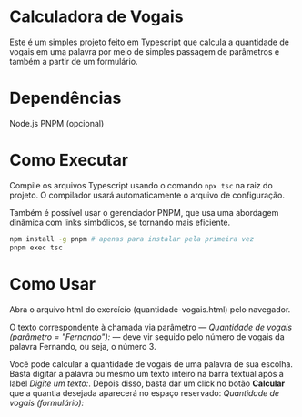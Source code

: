 # Calculadora de Vogais
Este é um simples projeto feito em Typescript que calcula a quantidade de vogais em uma palavra por meio de simples passagem de parâmetros e também a partir de um formulário.

# Dependências
Node.js
PNPM (opcional)

# Como Executar
Compile os arquivos Typescript usando o comando ```npx tsc``` na raiz do projeto. O compilador usará automaticamente o arquivo de configuração.

Também é possível usar o gerenciador PNPM, que usa uma abordagem dinâmica com links simbólicos, se tornando mais eficiente.
```sh
npm install -g pnpm # apenas para instalar pela primeira vez
pnpm exec tsc
```

# Como Usar
Abra o arquivo html do exercício (quantidade-vogais.html) pelo navegador.

O texto correspondente à chamada via parâmetro — _Quantidade de vogais (parâmetro = "Fernando"):_ — deve vir seguido pelo número de vogais da palavra Fernando, ou seja, o número 3.

Você pode calcular a quantidade de vogais de uma palavra de sua escolha. Basta digitar a palavra ou mesmo um texto inteiro na barra textual após a label _Digite um texto:_. Depois disso, basta dar um click no botão **Calcular** que a quantia desejada aparecerá no espaço reservado:  _Quantidade de vogais (formulário):_